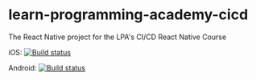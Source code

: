 # learn-programming-academy-cicd

The React Native project for the LPA's CI/CD React Native Course

iOS: [![Build status](https://build.appcenter.ms/v0.1/apps/57a72e7b-12e8-4321-b610-47a3ff34c153/branches/dev/badge)](https://appcenter.ms)

Android: [![Build status](https://build.appcenter.ms/v0.1/apps/5317f033-6631-4ecc-9311-823683d2aa39/branches/dev/badge)](https://appcenter.ms)
